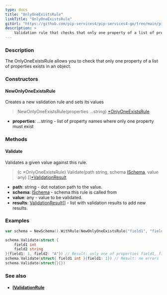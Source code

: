```yaml
---
type: docs
title: "OnlyOneExistsRule"
linkTitle: "OnlyOneExistsRule"
gitUrl: "https://github.com/pip-services4/pip-services4-go/tree/main/pip-services4-data-go"
description: >
    Validation rule that checks that only one property of a list of properties exists in an object.
---
```


### Description

The OnlyOneExistsRule allows you to check that only one property of a list of properties exists in an object.

### Constructors

#### NewOnlyOneExistsRule
Creates a new validation rule and sets its values

> NewOnlyOneExistsRule(properties ...string) [*OnlyOneExistsRule]()

- **properties**: ...string - list of property names where only one property must exist

### Methods

#### Validate
Validates a given value against this rule.

> (c *OnlyOneExistsRule) Validate(path string, schema [ISchema](../ischema), value any) [][*ValidationResult](../validation_result)

- **path**: string - dot notation path to the value.
- **schema**: [ISchema](../ischema) - schema this rule is called from
- **value**: any - value to be validated.
- **results**: [ValidationResult](../validation_result)[] - list with validation results to add new results.


### Examples

```go
var schema = NewSchema().WithRule(NewOnlyOneExistsRule("field1", "field2"))

schema.Validate(struct {
	field1 int
	field2 string
}{field1: 1, field2: "A"}) // Result: only one of properties field1, field2 must exist
schema.Validate(struct{ field1 int }{field1: 1}) // Result: no errors
schema.Validate(struct{}{})

```

### See also
- #### [IValidationRule](../ivalidation_rule)

